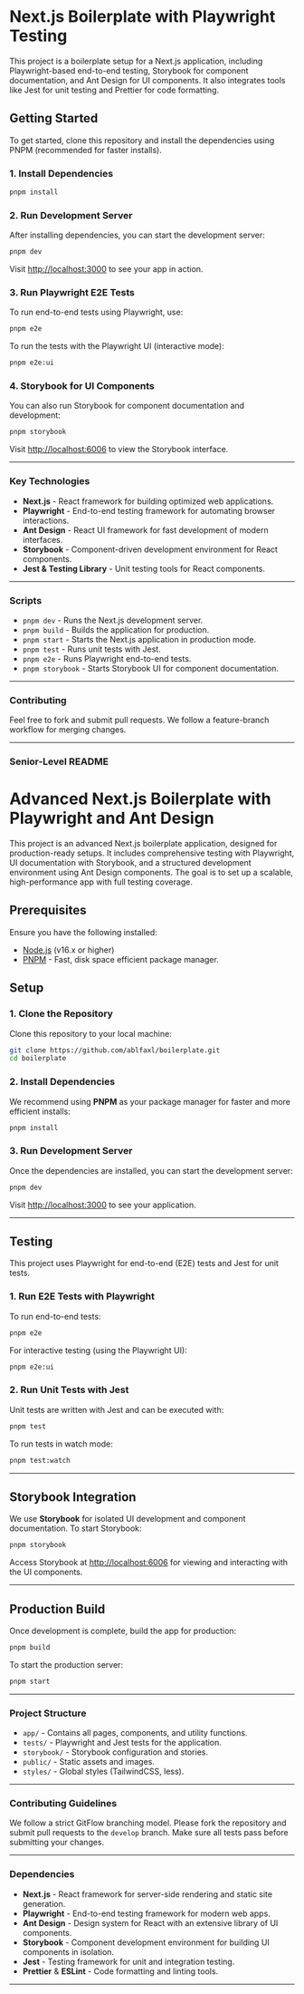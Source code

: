 

# Next.js Boilerplate with Playwright Testing

This project is a boilerplate setup for a Next.js application, including Playwright-based end-to-end testing, Storybook for component documentation, and Ant Design for UI components. It also integrates tools like Jest for unit testing and Prettier for code formatting.

## Getting Started

To get started, clone this repository and install the dependencies using PNPM (recommended for faster installs).

### 1. Install Dependencies

```bash
pnpm install
```

### 2. Run Development Server

After installing dependencies, you can start the development server:

```bash
pnpm dev
```

Visit [http://localhost:3000](http://localhost:3000) to see your app in action.

### 3. Run Playwright E2E Tests

To run end-to-end tests using Playwright, use:

```bash
pnpm e2e
```

To run the tests with the Playwright UI (interactive mode):

```bash
pnpm e2e:ui
```

### 4. Storybook for UI Components

You can also run Storybook for component documentation and development:

```bash
pnpm storybook
```

Visit [http://localhost:6006](http://localhost:6006) to view the Storybook interface.

---

### **Key Technologies**

- **Next.js** - React framework for building optimized web applications.
- **Playwright** - End-to-end testing framework for automating browser interactions.
- **Ant Design** - React UI framework for fast development of modern interfaces.
- **Storybook** - Component-driven development environment for React components.
- **Jest & Testing Library** - Unit testing tools for React components.

---

### **Scripts**

- `pnpm dev` - Runs the Next.js development server.
- `pnpm build` - Builds the application for production.
- `pnpm start` - Starts the Next.js application in production mode.
- `pnpm test` - Runs unit tests with Jest.
- `pnpm e2e` - Runs Playwright end-to-end tests.
- `pnpm storybook` - Starts Storybook UI for component documentation.

---

### **Contributing**

Feel free to fork and submit pull requests. We follow a feature-branch workflow for merging changes.

---

### **Senior-Level README**

# Advanced Next.js Boilerplate with Playwright and Ant Design

This project is an advanced Next.js boilerplate application, designed for production-ready setups. It includes comprehensive testing with Playwright, UI documentation with Storybook, and a structured development environment using Ant Design components. The goal is to set up a scalable, high-performance app with full testing coverage.

## Prerequisites

Ensure you have the following installed:

- [Node.js](https://nodejs.org/) (v16.x or higher)
- [PNPM](https://pnpm.io/) - Fast, disk space efficient package manager.

## Setup

### 1. Clone the Repository

Clone this repository to your local machine:

```bash
git clone https://github.com/ablfaxl/boilerplate.git
cd boilerplate
```

### 2. Install Dependencies

We recommend using **PNPM** as your package manager for faster and more efficient installs:

```bash
pnpm install
```

### 3. Run Development Server

Once the dependencies are installed, you can start the development server:

```bash
pnpm dev
```

Visit [http://localhost:3000](http://localhost:3000) to see your application.

---

## Testing

This project uses Playwright for end-to-end (E2E) tests and Jest for unit tests.

### 1. Run E2E Tests with Playwright

To run end-to-end tests:

```bash
pnpm e2e
```

For interactive testing (using the Playwright UI):

```bash
pnpm e2e:ui
```

### 2. Run Unit Tests with Jest

Unit tests are written with Jest and can be executed with:

```bash
pnpm test
```

To run tests in watch mode:

```bash
pnpm test:watch
```

---

## Storybook Integration

We use **Storybook** for isolated UI development and component documentation. To start Storybook:

```bash
pnpm storybook
```

Access Storybook at [http://localhost:6006](http://localhost:6006) for viewing and interacting with the UI components.

---

## Production Build

Once development is complete, build the app for production:

```bash
pnpm build
```

To start the production server:

```bash
pnpm start
```

---

### **Project Structure**

- `app/` - Contains all pages, components, and utility functions.
- `tests/` - Playwright and Jest tests for the application.
- `storybook/` - Storybook configuration and stories.
- `public/` - Static assets and images.
- `styles/` - Global styles (TailwindCSS, less).

---

### **Contributing Guidelines**

We follow a strict GitFlow branching model. Please fork the repository and submit pull requests to the `develop` branch. Make sure all tests pass before submitting your changes.

---

### **Dependencies**

- **Next.js** - React framework for server-side rendering and static site generation.
- **Playwright** - End-to-end testing framework for modern web apps.
- **Ant Design** - Design system for React with an extensive library of UI components.
- **Storybook** - Component development environment for building UI components in isolation.
- **Jest** - Testing framework for unit and integration testing.
- **Prettier** & **ESLint** - Code formatting and linting tools.

---
